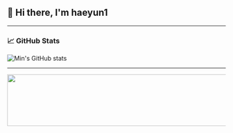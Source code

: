 ## 👋 Hi there, I'm haeyun1

-----

### 📈 GitHub Stats

![Min's GitHub stats](https://github-readme-stats.vercel.app/api?username=haeyun1&show_icons=true&theme=radical)

-----

<a href="https://github.com/devxb/gitanimals">
  <img src="https://render.gitanimals.org/lines/haeyun1?pet-id=729914339204301248" width="1000" height="120"/>
</a>
